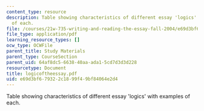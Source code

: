 ```yaml
---
content_type: resource
description: Table showing characteristics of different essay 'logics' with examples
  of each.
file: /courses/21w-735-writing-and-reading-the-essay-fall-2004/e69d3bf679322c1899f49bf84064e2d4_logicoftheessay.pdf
file_type: application/pdf
learning_resource_types: []
ocw_type: OCWFile
parent_title: Study Materials
parent_type: CourseSection
parent_uid: 64af8dc5-6638-40aa-ada1-5cd7d3d3d228
resourcetype: Document
title: logicoftheessay.pdf
uid: e69d3bf6-7932-2c18-99f4-9bf84064e2d4
---
```

Table showing characteristics of different essay 'logics' with examples of each.

